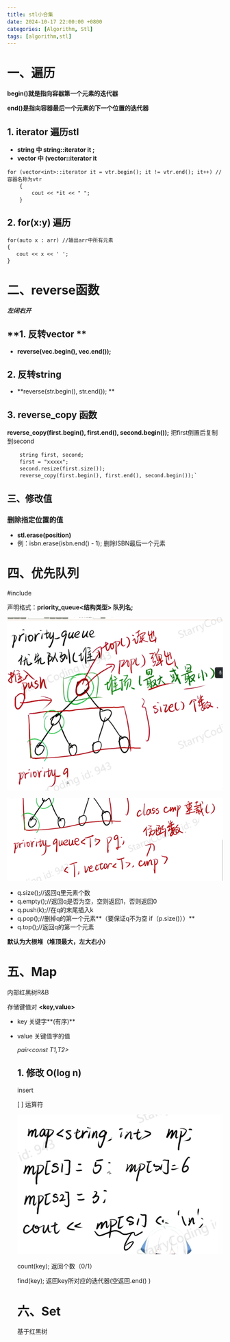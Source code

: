 ```yaml
---
title: stl小合集
date: 2024-10-17 22:00:00 +0800
categories: [Algorithm, Stl]
tags: [algorithm,stl]
---
```


# 一、遍历 

**begin()就是指向容器第一个元素的迭代器**

**end()是指向容器最后一个元素的下一个位置的迭代器**

## 1. iterator 遍历stl

- **string 中 string::iterator it ;**
- **vector 中 (vector<int>::iterator it**

```
for (vector<int>::iterator it = vtr.begin(); it != vtr.end(); it++) // 容器名称为vtr
	{
		cout << *it << " ";
	}
```

## 2. for(x:y) 遍历

```
for(auto x : arr) //输出arr中所有元素
{
   cout << x << ' ';
}
```



# 二、reverse函数

***左闭右开***

## **1. 反转vector **

- **reverse(vec.begin(), vec.end());**

## **2. 反转string**

- **reverse(str.begin(), str.end()); **

## 3. reverse_copy 函数

 **reverse_copy(first.begin(), first.end(), second.begin());** 把first倒置后复制到second

```
    string first, second;
    first = "xxxxx";
    second.resize(first.size());
    reverse_copy(first.begin(), first.end(), second.begin());`
```

## 三、修改值

### 删除指定位置的值

- **stl.erase(position)**
- 例：isbn.erase(isbn.end() - 1); 删除ISBN最后一个元素 

# 四、优先队列

\#include<queue>

声明格式：**priority_queue<结构类型> 队列名;**

![image-20241028234052964](./../assets/images/2024-10-17-Stl/image-20241028234052964.png)

![image-20241028234148761](./../assets/images/2024-10-17-Stl/image-20241028234148761.png)

- q.size();//返回q里元素个数
- q.empty();//返回q是否为空，空则返回1，否则返回0
- q.push(k);//在q的末尾插入k
- q.pop();//删掉q的第一个元素**（要保证q不为空 if（p.size()））**
- q.top();//返回q的第一个元素



**默认为大根堆（堆顶最大，左大右小）**



# 五、Map

内部红黑树R&B

存储键值对 **<key,value>**

- key 关键字**(有序)**

- value 关键值字的值

  *pair<const T1,T2>*

  ## 1. 修改 O(log n)

  insert

  [ ] 运算符

  ![image-20241029000755274](./../assets/images/2024-10-17-Stl/image-20241029000755274.png)

  count(key); 返回个数（0/1）

  find(key); 返回key所对应的迭代器(空返回.end()  )

  # 六、Set
  
  基于红黑树
